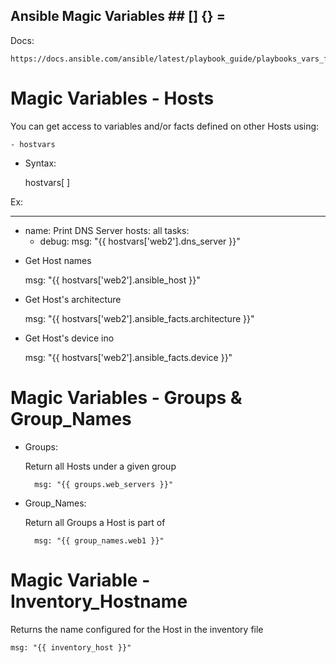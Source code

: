 
##  Ansible Magic Variables  ##     [] {} =


Docs:

    https://docs.ansible.com/ansible/latest/playbook_guide/playbooks_vars_facts.html


# Magic Variables - Hosts

You can get access to variables and/or facts defined on other Hosts using:

    - hostvars


* Syntax: 

    hostvars[ <hostname> ]


Ex:

---
- name: Print DNS Server
  hosts: all
  tasks:
    - debug:
        msg: "{{ hostvars['web2'].dns_server }}"


* Get Host names

    msg: "{{ hostvars['web2'].ansible_host }}"


* Get Host's architecture

    msg: "{{ hostvars['web2'].ansible_facts.architecture }}"


* Get Host's device ino

    msg: "{{ hostvars['web2'].ansible_facts.device }}"


# Magic Variables - Groups & Group_Names

* Groups:
    
    Return all Hosts under a given group 

        msg: "{{ groups.web_servers }}"


* Group_Names:

    Return all Groups a Host is part of

        msg: "{{ group_names.web1 }}"


# Magic Variable - Inventory_Hostname

Returns the name configured for the Host in the inventory file 

    msg: "{{ inventory_host }}"
